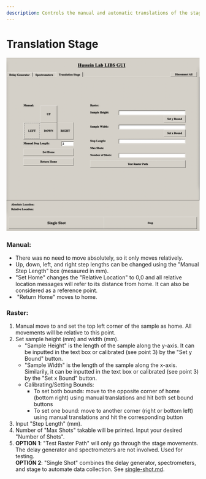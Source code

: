 ```yaml
---
description: Controls the manual and automatic translations of the stage.
---
```


# Translation Stage

![Translation Stage tab of LIBS GUI](<../.gitbook/assets/Translation Stage Tab>)

### Manual:&#x20;

* There was no need to move absolutely, so it only moves relatively.
* Up, down, left, and right step lengths can be changed using the "Manual Step Length" box (mesaured in mm).
* "Set Home" changes the "Relative Location" to 0,0 and all relative location messages will refer to its distance from home. It can also be considered as a reference point.
*  "Return Home" moves to home.

### Raster:

1. Manual move to and set the top left corner of the sample as home. All movements will be relative to this point.
2. Set sample height (mm) and width (mm).
   * "Sample Height" is the length of the sample along the y-axis. It can be inputted in the text box or calibrated (see point 3) by the "Set y Bound" button.
   * "Sample Width" is the length of the sample along the x-axis. Similarily, it can be inputted in the text box or calibrated (see point 3) by the "Set x Bound" button.
   * Calibrating/Setting Bounds:&#x20;
     * To set both bounds: move to the opposite corner of home (bottom right) using manual translations and hit both set bound buttons
     * To set one bound: move to another corner (right or bottom left) using manual translations and hit the corresponding button
3. Input "Step Length" (mm).
4. Number of "Max Shots" takable will be printed. Input your desired "Number of Shots".
5. **OPTION 1**: "Test Raster Path" will only go through the stage movements. The delay generator and spectrometers are not involved. Used for testing.\
   **OPTION 2**: "Single Shot" combines the delay generator, spectrometers, and stage to automate data collection. See [single-shot.md](single-shot.md "mention").

